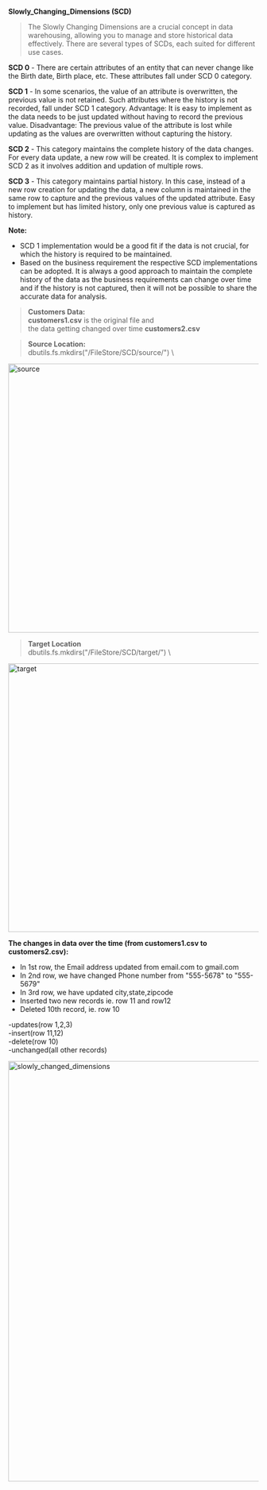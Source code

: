 **Slowly_Changing_Dimensions (SCD)** 
> The Slowly Changing Dimensions are a crucial concept in data warehousing, allowing you to manage and store historical data effectively. There are several types of SCDs, each suited for different use cases.


**SCD 0** - There are certain attributes of an entity that can never change like the Birth date, Birth place, etc. These attributes fall under SCD 0 category.

**SCD 1** - In some scenarios, the value of an attribute is overwritten, the previous value is not retained. Such attributes where the history is not recorded, fall under SCD 1 category.
Advantage: It is easy to implement as the data needs to be just updated without having to record the previous value.
Disadvantage: The previous value of the attribute is lost while updating as the values are overwritten without capturing the history.

**SCD 2** - This category maintains the complete history of the data changes. For every data update, a new row will be created. It is complex to implement SCD 2 as it involves addition and updation of multiple rows.

**SCD 3** - This category maintains partial history. In this case, instead of a new row creation for updating the data, a new column is maintained in the same row to capture and the previous values of the updated attribute.
Easy to implement but has limited history, only one previous value is captured as history.

**Note:**
- SCD 1 implementation would be a good fit if the data is not crucial, for which the history is required to be maintained.
- Based on the business requirement the respective SCD implementations can be adopted. It is always a good approach to maintain the complete history of the data as the business requirements can change over time and if the history is not captured, then it will not be possible to share the accurate data for analysis.

> **Customers Data:** \
 **customers1.csv** is the original file and \
 the data getting changed over time **customers2.csv**

> **Source Location:** \
dbutils.fs.mkdirs("/FileStore/SCD/source/") \
<img width="542" alt="source" src="https://github.com/user-attachments/assets/7f57b687-1cd6-4967-80a7-0b70f2152f4c">

> **Target Location** \
dbutils.fs.mkdirs("/FileStore/SCD/target/") \
<img width="541" alt="target" src="https://github.com/user-attachments/assets/806e634f-d680-47c2-863c-738823ae04fe">

 **The changes in data over the time (from customers1.csv to customers2.csv):**
* In 1st row, the Email address updated from email.com to gmail.com
* In 2nd row, we have changed Phone number from "555-5678" to "555-5679"
* In 3rd row, we have updated city,state,zipcode
* Inserted two new records ie. row 11 and row12
* Deleted 10th record, ie. row 10

-updates(row 1,2,3) \
-insert(row 11,12) \
-delete(row 10) \
-unchanged(all other records)

<img width="847" alt="slowly_changed_dimensions" src="https://github.com/user-attachments/assets/25ef5e51-6db1-477b-b4db-ee663edee80d">


